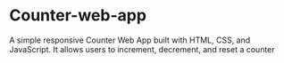 # Counter-web-app
A simple responsive Counter Web App built with HTML, CSS, and JavaScript. It allows users to increment, decrement, and reset a counter

